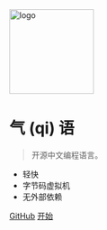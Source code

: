 <!-- _coverpage.md -->

<img src="assets/images/logo_transp.png" alt="logo" width="150"/>

# 气 (qi) 语

> 开源中文编程语言。

* 轻快
* 字节码虚拟机
* 无外部依赖

[GitHub](https://github.com/anonymousaaardvark/qi/)
[开始](quick_start.md)